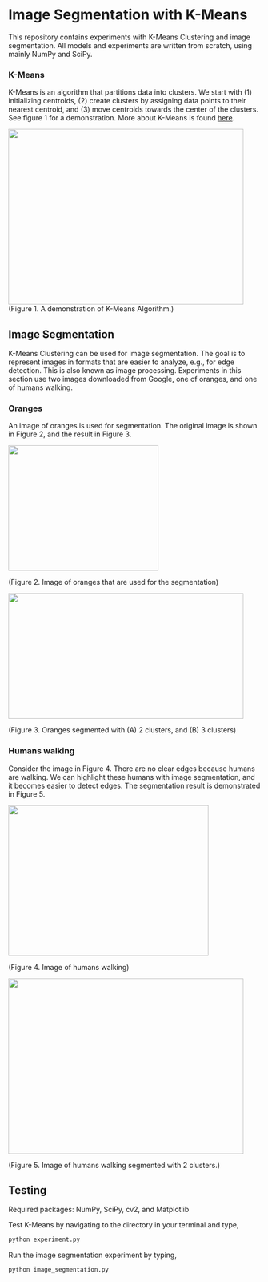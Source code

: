 # Image Segmentation with K-Means

This repository contains experiments with K-Means Clustering and image segmentation. All models and experiments are written from scratch, using mainly NumPy and SciPy.

### K-Means
K-Means is an algorithm that partitions data into clusters. We start with (1) initializing centroids, (2) create clusters by assigning data points to their nearest centroid, and (3) move centroids towards the center of the clusters. See figure 1 for a demonstration. More about K-Means is found [here](https://stanford.edu/~cpiech/cs221/handouts/kmeans.html).

<img src="https://media.giphy.com/media/CyOmhXxHgIHzm9pZJT/giphy.gif" width="470" height="350">
(Figure 1. A demonstration of K-Means Algorithm.)


## Image Segmentation

K-Means Clustering can be used for image segmentation. The goal is to represent images in formats that are easier to analyze, e.g., for edge detection. This is also known as image processing. Experiments in this section use two images downloaded from Google, one of oranges, and one of humans walking.

### Oranges
An image of oranges is used for segmentation. The original image is shown in Figure 2, and the result in Figure 3.

<img src="https://i.ibb.co/RB1mpZR/orange.jpg" width="300" height="250">

(Figure 2. Image of oranges that are used for the segmentation)

<img src="https://i.ibb.co/VVf5hnd/Ska-rmavbild-2021-03-28-kl-13-18-10.png" width="470" height="250">

(Figure 3. Oranges segmented with (A) 2 clusters, and (B) 3 clusters)

### Humans walking
Consider the image in Figure 4. There are no clear edges because humans are walking. We can highlight these humans with image segmentation, and it becomes easier to detect edges. The segmentation result is demonstrated in Figure 5.

<img src="https://i.ibb.co/2dyYD8w/walking.jpg" width="400" height="300">

(Figure 4. Image of humans walking)

<img src="https://i.ibb.co/Th1j0qJ/walking-k2.png" width="470" height="350">

(Figure 5. Image of humans walking segmented with 2 clusters.)

## Testing

Required packages: NumPy, SciPy, cv2, and Matplotlib

Test K-Means by navigating to the directory in your terminal and type,

```bash
python experiment.py
```

Run the image segmentation experiment by typing,

```bash
python image_segmentation.py
```
